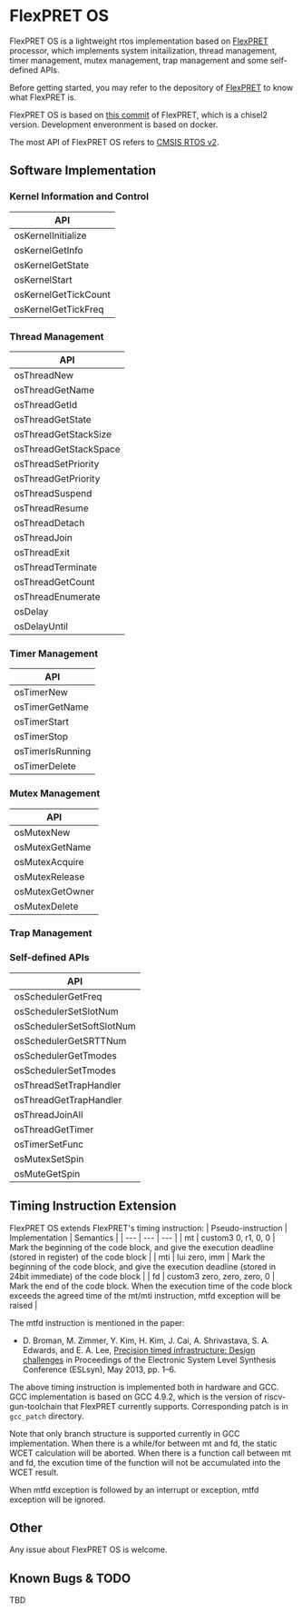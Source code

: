 FlexPRET OS
================================================================================
FlexPRET OS is a lightweight rtos implementation based on [FlexPRET](https://github.com/pretis/flexpret) processor, which implements system initailization, thread management, timer management, mutex management, trap management and some self-defined APIs.

Before getting started, you may refer to the depository of [FlexPRET](https://github.com/pretis/flexpret) to know what FlexPRET is.

FlexPRET OS is based on [this commit](https://github.com/pretis/flexpret/commit/446635af19f2ba54444da54afa49cba1a1c6d28d) of FlexPRET, which is a chisel2 version. Development enveronment is based on docker.

The most API of FlexPRET OS refers to [CMSIS RTOS v2](https://www.keil.com/pack/doc/cmsis/RTOS2/html/index.html).


Software Implementation
--------------------------------------------------------------------------------
### Kernel Information and Control
| API |
| --  |
| osKernelInitialize |
| osKernelGetInfo |
| osKernelGetState |
| osKernelStart |
| osKernelGetTickCount |
| osKernelGetTickFreq |

### Thread Management
| API |
| --  |
|osThreadNew|
|osThreadGetName|
|osThreadGetId|
|osThreadGetState|
|osThreadGetStackSize|
|osThreadGetStackSpace|
|osThreadSetPriority|
|osThreadGetPriority|
|osThreadSuspend|
|osThreadResume|
|osThreadDetach|
|osThreadJoin|
|osThreadExit|
|osThreadTerminate|
|osThreadGetCount|
|osThreadEnumerate|
|osDelay|
|osDelayUntil|

### Timer Management
| API |
| --  |
|osTimerNew|
|osTimerGetName|
|osTimerStart|
|osTimerStop|
|osTimerIsRunning|
|osTimerDelete|

### Mutex Management
| API |
| --  |
|osMutexNew|
|osMutexGetName|
|osMutexAcquire|
|osMutexRelease|
|osMutexGetOwner|
|osMutexDelete|
### Trap Management

### Self-defined APIs
| API |
| --  |
|osSchedulerGetFreq|
|osSchedulerSetSlotNum|
|osSchedulerSetSoftSlotNum|
|osSchedulerGetSRTTNum|
|osSchedulerGetTmodes|
|osSchedulerSetTmodes|
|osThreadSetTrapHandler|
|osThreadGetTrapHandler|
|osThreadJoinAll|
|osThreadGetTimer|
|osTimerSetFunc|
|osMutexSetSpin|
|osMuteGetSpin|


Timing Instruction Extension
--------------------------------------------------------------------------------
FlexPRET OS extends FlexPRET's timing instruction:
| Pseudo-instruction	| Implementation	| Semantics |
| ---	| --- | --- |
| mt |	custom3 0, r1, 0, 0 | Mark the beginning of the code block, and give the execution deadline (stored in register) of the code block |
| mti |	lui zero, imm	| Mark the beginning of the code block, and give the execution deadline (stored in 24bit immediate) of the code block |
| fd	| custom3 zero, zero, zero, 0	| Mark the end of the code block. When the execution time of the code block exceeds the agreed time of the mt/mti instruction, mtfd exception will be raised |

The mtfd instruction is mentioned in the paper:
- D. Broman, M. Zimmer, Y. Kim, H. Kim, J. Cai, A. Shrivastava, S. A. Edwards, and E. A. Lee, [Precision timed infrastructure: Design challenges](http://ieeexplore.ieee.org/abstract/document/6573221/) in Proceedings of the Electronic System Level Synthesis Conference (ESLsyn), May 2013, pp. 1–6.

The above timing instruction is implemented both in hardware and GCC. GCC implementation is based on GCC 4.9.2, which is the version of riscv-gun-toolchain that FlexPRET currently supports. Corresponding patch is in `gcc_patch` directory.

Note that only branch structure is supported currently in GCC implementation. When there is a while/for between mt and fd, the static WCET calculation will be aborted.  When there is a function call between mt and fd, the excution time of the function will not be accumulated into the WCET result.

When mtfd exception is followed by an interrupt or exception, mtfd exception will be ignored.

Other
--------------------------------------------------------------------------------

Any issue about FlexPRET OS is welcome.

Known Bugs & TODO
--------------------------------------------------------------------------------
TBD
